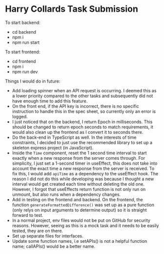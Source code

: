 # Harry Collards Task Submission

To start backend:

- cd backend
- npm i
- npm run start

To start frontend:

- cd frontend
- npm i
- npm run dev

Things I would do in future:

- Add loading spinner when an API request is occurring. I deemed this as a lower priority compared to the other tasks and subsequently did not have enough time to add this feature.
- On the front end, if the API key is incorrect, there is no specific instruction to handle this in the spec sheet, so currently only an error is logged.
- I just noticed that on the backend, I return Epoch in milliseconds. This should be changed to return epoch seconds to match requirements, it would also clean up the frontend as I convert it to seconds there.
- Do the back-end in TypeScript as well. In the interests of time constraints, I decided to just use the recommended library to set up a skeleton express project (in JavaScript).
- Inside the `Time` component, reset the 1 second time interval to start exactly when a new response from the server comes through. For simplicity, I just set a 1-second timer in useEffect, this does not take into account the exact time a new response from the server is received. To fix this, I would add `apiTime` as a dependency to the useEffect hook. The reason I did not do this while developing was because I thought a new interval would get created each time without deleting the old one. However, I forgot that useEffects return function is not only run on unmount, but also runs when a dependency changes.
- Add in testing on the frontend and backend. On the frontend, the function `generateFormattedDifference()` was set up as a pure function (only relys on input arguments to determine output) so it is straight forward to test.
- In a normal project, env files would not be put on GitHub for security reasons. However, seeing as this is a mock task and it needs to be easily tested, they are on there.
- Set up separate files for interfaces.
- Update some function names, i.e setAPIs() is not a helpful function name; callAPIs() would be a better name.
